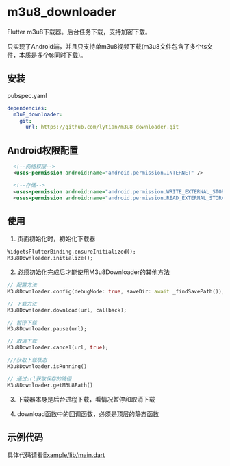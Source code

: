 # m3u8_downloader

Flutter m3u8下载器。后台任务下载，支持加密下载。

只实现了Android端，并且只支持单m3u8视频下载(m3u8文件包含了多个ts文件，本质是多个ts同时下载)。

## 安装

pubspec.yaml
```yaml
dependencies:
  m3u8_downloader:
    git:
      url: https://github.com/lytian/m3u8_downloader.git
```

## Android权限配置

```xml
  <!--网络权限-->
  <uses-permission android:name="android.permission.INTERNET" />

  <!--存储-->
  <uses-permission android:name="android.permission.WRITE_EXTERNAL_STORAGE" />
  <uses-permission android:name="android.permission.READ_EXTERNAL_STORAGE" />
```

## 使用

1. 页面初始化时，初始化下载器
```dart
WidgetsFlutterBinding.ensureInitialized();
M3u8Downloader.initialize();
```

2. 必须初始化完成后才能使用M3u8Downloader的其他方法
```dart
// 配置方法
M3u8Downloader.config(debugMode: true, saveDir: await _findSavePath());

// 下载方法
M3u8Downloader.download(url, callback);

// 暂停下载
M3u8Downloader.pause(url);

// 取消下载
M3u8Downloader.cancel(url, true);

///获取下载状态
M3u8Downloader.isRunning()

// 通过url获取保存的路径
M3u8Downloader.getM3U8Path()
```

3. 下载器本身是后台进程下载，看情况暂停和取消下载

4. download函数中的回调函数，必须是顶层的静态函数

## 示例代码

具体代码请看[Example/lib/main.dart](https://github.com/lytian/m3u8_downloader/blob/master/example/lib/main.dart)
